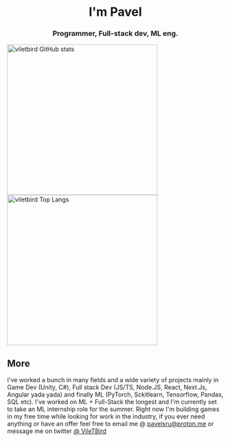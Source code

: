 <h1 align="center">I'm Pavel</h1>
<h3 align="center">Programmer, Full-stack dev, ML eng. </h3>

<p align='left'>
<img src="https://github-readme-stats.vercel.app/api?username=viletbird&show_icons=true&show=reviews,discussions_started,discussions_answered,prs_merged,prs_merged_percentage" alt="viletbird GitHub stats" height="350" />
<img src="https://github-readme-stats.vercel.app/api/top-langs/?username=viletbird&show_icons=true&layout=pie" alt="viletbird Top Langs" height="350" />
</p>

## More

I've worked a bunch in many fields and a wide variety of projects mainly in Game Dev (Unity, C#), Full stack Dev (JS/TS, Node.JS, React, Next.Js, Angular yada yada) and finally ML (PyTorch, Sckitlearn, Tensorflow, Pandas, SQL etc). I've worked on ML + Full-Stack the longest and I'm currently set to take an ML internship role for the summer. Right now I'm building games in my free time while looking for work in the industry, if you ever need anything or have an offer feel free to email me @ pavelsru@proton.me or message me on twitter <a href="https://twitter.com/viletbird" target="_blank" alt="Twitter">@ VileTBird</a>
